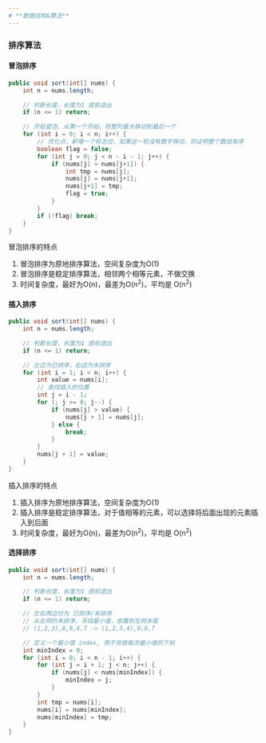 ```yaml
---
# **数据结构&算法**
---
```


### 排序算法

#### 冒泡排序
```java
public void sort(int[] nums) {
    int n = nums.length;

    // 判断长度，长度为1 提前退出
    if (n <= 1) return;

    // 开始冒泡，从第一个开始，将整列最大移动到最后一个
    for (int i = 0; i < n; i++) {
        // 优化点，新增一个标志位，如果这一轮没有数字移动，则证明整个数组有序
        boolean flag = false;
        for (int j = 0; j < n - i - 1; j++) {
            if (nums[j] > nums[j+1]) {
                int tmp = nums[j];
                nums[j] = nums[j+1];
                nums[j+1] = tmp;
                flag = true;
            }
        }
        if (!flag) break;
    }
}
```

冒泡排序的特点
1. 冒泡排序为原地排序算法，空间复杂度为O(1)
2. 冒泡排序是稳定排序算法，相邻两个相等元素，不做交换
3. 时间复杂度，最好为O(n)，最差为O(n<sup>2</sup>)，平均是 O(n<sup>2</sup>)


#### 插入排序

```java
public void sort(int[] nums) {
    int n = nums.length;

    // 判断长度，长度为1 提前退出
    if (n <= 1) return;

    // 左边为已排序，右边为未排序
    for (int i = 1; i < n; i++) {
        int value = nums[i];
        // 查找插入的位置
        int j = i - 1;
        for (; j >= 0; j--) {
            if (nums[j] > value) {
                nums[j + 1] = nums[j];
            } else {
                break;
            }
        }
        nums[j + 1] = value;
    }
}
```

插入排序的特点
1. 插入排序为原地排序算法，空间复杂度为O(1)
2. 插入排序是稳定排序算法，对于值相等的元素，可以选择将后面出现的元素插入到后面
3. 时间复杂度，最好为O(n)，最差为O(n<sup>2</sup>)，平均是 O(n<sup>2</sup>)

#### 选择排序

```java
public void sort(int[] nums) {
    int n = nums.length;

    // 判断长度，长度为1 提前退出
    if (n <= 1) return;

    // 左右两边分为 已排序/未排序
    // 从右侧的未排序，寻找最小值，放置到左侧末尾
    // (1,2,3),8,9,4,7 -> (1,2,3,4),9,8,7

    // 定义一个最小值 index, 用于存放每次最小值的下标
    int minIndex = 0;
    for (int i = 0; i < n - 1; i++) {
        for (int j = i + 1; j < n; j++) {
            if (nums[j] < nums[minIndex]) {
                minIndex = j;
            }
        }
        int tmp = nums[i];
        nums[i] = nums[minIndex];
        nums[minIndex] = tmp;
    }
}
```